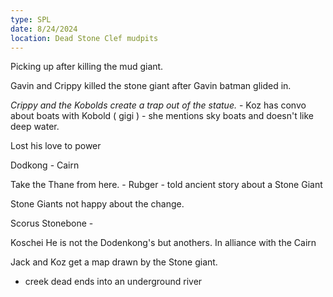 ```yaml
---
type: SPL
date: 8/24/2024
location: Dead Stone Clef mudpits
---
```


Picking up after killing the mud giant.

Gavin and Crippy killed the stone giant after Gavin batman glided in.

 *Crippy and the Kobolds create a trap out of the statue.*
	- Koz has convo about boats with Kobold ( gigi ) 
		- she mentions sky boats and doesn't like deep water. 

Lost his love to power

Dodkong - Cairn

Take the Thane from here. 
	- Rubger 
		- told ancient story about a Stone Giant 


Stone Giants not happy about the change.

Scorus Stonebone - 

Koschei
He is not the Dodenkong's but anothers. In alliance with the Cairn

Jack and Koz get a map drawn by the Stone giant. 
- creek dead ends into an underground river


